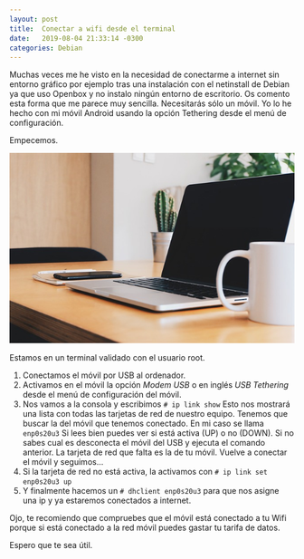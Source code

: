 ```yaml
---
layout: post
title:  Conectar a wifi desde el terminal
date:   2019-08-04 21:33:14 -0300
categories: Debian
---
```

Muchas veces me he visto en la necesidad de conectarme a internet sin entorno gráfico por ejemplo tras  una instalación con el netinstall de Debian ya que uso Openbox y no instalo ningún entorno de escritorio. Os comento esta forma que me parece muy sencilla.
Necesitarás sólo un móvil. Yo lo he hecho con mi móvil Android usando la opción Tethering desde el menú de configuración.

Empecemos.

![](../images/2019-08-04-Conectar-a-wifi-desde-el-terminal.jpg)

Estamos en un terminal validado con el usuario root.

1. Conectamos el móvil por USB al ordenador.
2. Activamos en el móvil la opción *Modem USB* o en inglés *USB Tethering* desde el menú de configuración del móvil.
3. Nos vamos a la consola y escribimos `# ip link show` Esto nos mostrará una lista con todas las tarjetas de red de nuestro equipo. Tenemos que buscar la del móvil que tenemos conectado. En mi caso se llama `enp0s20u3` Si lees bien puedes ver si está activa (UP) o no (DOWN). Si no sabes cual es desconecta el móvil del USB y ejecuta el comando anterior. La tarjeta de red que falta es la de tu móvil. Vuelve a conectar el móvil y seguimos...
4. Si la tarjeta de red no está activa, la activamos con `# ip link set enp0s20u3 up`
5. Y finalmente hacemos un `# dhclient enp0s20u3` para que nos asigne una ip y ya estaremos conectados a internet.

Ojo, te recomiendo que compruebes que el móvil está conectado a tu Wifi porque si está conectado a la red móvil puedes gastar tu tarifa de datos.

Espero que te sea útil.
